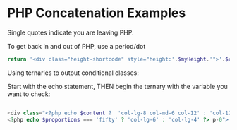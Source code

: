 # PHP Concatenation Examples

Single quotes indicate you are leaving PHP. 

To get back in and out of PHP, use a period/dot

```php
return '<div class="height-shortcode" style="height:'.$myHeight.'">'.$content.'</div>';
```

Using ternaries to output conditional classes:

Start with the echo statement, THEN begin the ternary with the variable you want to check:

```php

<div class="<?php echo $content ?  'col-lg-8 col-md-6 col-12' : 'col-12' ?>">
<?php echo $proportions === 'fifty' ? 'col-lg-6' : 'col-lg-4' ?> p-0">


```


